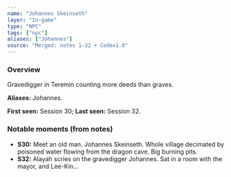 ```yaml
---
name: "Johannes Skeinseth"
layer: "In-game"
type: "NPC"
tags: ["npc"]
aliases: ["Johannes"]
source: "Merged: notes 1–32 + Codex1.0"
---
```

### Overview
Gravedigger in Teremin counting more deeds than graves.

**Aliases:** Johannes.

**First seen:** Session 30; **Last seen:** Session 32.

### Notable moments (from notes)
- **S30:** Meet an old man. Johannes Skeinseth. Whole village decimated by poisoned water flowing from the dragon cave. Big burning pits.
- **S32:** Alayah scries on the gravedigger Johannes. Sat in a room with the mayor, and Lee-Kin...
